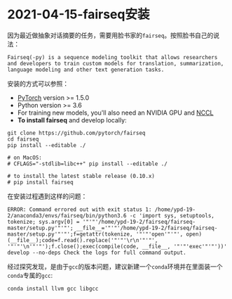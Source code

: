 # 2021-04-15-fairseq安装

因为最近做抽象对话摘要的任务，需要用脸书家的`fairseq`。按照脸书自己的说法：

```
Fairseq(-py) is a sequence modeling toolkit that allows researchers and developers to train custom models for translation, summarization, language modeling and other text generation tasks.
```

安装的方式可以参照：

- [PyTorch](http://pytorch.org/) version >= 1.5.0
- Python version >= 3.6
- For training new models, you'll also need an NVIDIA GPU and [NCCL](https://github.com/NVIDIA/nccl)
- **To install fairseq** and develop locally:

```
git clone https://github.com/pytorch/fairseq
cd fairseq
pip install --editable ./

# on MacOS:
# CFLAGS="-stdlib=libc++" pip install --editable ./

# to install the latest stable release (0.10.x)
# pip install fairseq
```

在安装过程遇到这样的问题：

```shell
ERROR: Command errored out with exit status 1: /home/ypd-19-2/anaconda3/envs/fairseq/bin/python3.6 -c 'import sys, setuptools, tokenize; sys.argv[0] = '"'"'/home/ypd-19-2/fairseq/fairseq-master/setup.py'"'"'; __file__='"'"'/home/ypd-19-2/fairseq/fairseq-master/setup.py'"'"';f=getattr(tokenize, '"'"'open'"'"', open)(__file__);code=f.read().replace('"'"'\r\n'"'"', '"'"'\n'"'"');f.close();exec(compile(code, __file__, '"'"'exec'"'"'))' develop --no-deps Check the logs for full command output.
```

经过探究发现，是由于`gcc`的版本问题，建议新建一个`conda`环境并在里面装一个`conda`专属的`gcc`:

```shell
conda install llvm gcc libgcc
```

